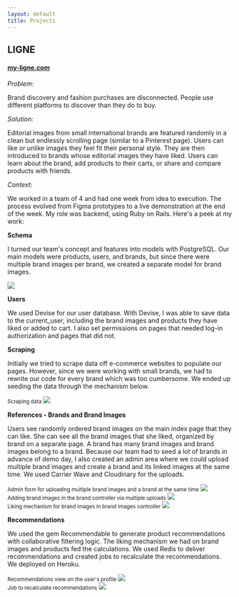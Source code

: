 ```yaml
---
layout: default
title: Projects
---
```



<div class="main-content">
  <h2>LIGNE</h2>
  <h4><a href="http://www.my-ligne.com" target="blank" text-align="center">my-ligne.com</a></h4>
  <em>Problem:</em>
  <p>Brand discovery and fashion purchases are disconnected. People use different platforms to discover than they do to buy.</p>

  <em>Solution:</em>
  <p>Editorial images from small international brands are featured randomly in a clean but endlessly scrolling page (similar to a Pinterest page).
  Users can like or unlike images they feel fit their personal style. They are then introduced
  to brands whose editorial images they have liked. Users can learn about the brand, add products to their carts, or share and compare products with friends. </p>


  <em>Context:</em>
  <p>We worked in a team of 4 and had one week from idea to execution. The process evolved from Figma prototypes to a live demonstration
  at the end of the week. My role was backend, using Ruby on Rails. Here's a peek at my work:</p>


  <strong>Schema</strong>
  <p>I turned our team's concept and features into models with PostgreSQL. Our main models were products, users, and brands, but since there
  were multiple brand images per brand, we created a separate model for brand images. </p>
  <div class="code">
    <img src= "assets/images/schema.png" class="code">
  </div>

  <strong>Users</strong>
  <p>We used Devise for our user database. With Devise, I was able to save data to the current_user, including the brand images and products they have liked or added to cart.
  I also set permissions on pages that needed log-in authorization and pages that did not.</p>

  <strong>Scraping</strong>
  <p>Initially we tried to scrape data off e-commerce websites to populate our pages. However, since we were working with small brands,
    we had to rewrite our code for every brand which was too cumbersome. We ended up seeding the data through the mechanism below. </p>
    <div class="code">
    <small>Scraping data</small>
      <img src= "assets/images/scraping.png" class="code">
    </div>

  <strong>References - Brands and Brand Images</strong>
  <p>Users see randomly ordered brand images on the main index page that they can like. She can see all the brand images that she liked, organized by brand on a separate page. A brand has many brand images and brand images belong to a brand.
  Because our team had to seed a lot of brands in advance of demo day, I also created an admin area where we could upload multiple brand images and create a brand and
  its linked images at the same time. We used Carrier Wave and Cloudinary for the uploads.</p>

  <div class="code">
    <small>Admin form for uploading multiple brand images and a brand at the same time</small>
    <img src= "assets/images/newbrandview.png" class="code">
  </div>
  <div class="code">
    <small>Adding brand images in the brand controller via multiple uploads</small>
    <img src= "assets/images/brandcontrollercreate.png" class="code">
  </div>
  <div class="code">
    <small>Liking mechanism for brand images in brand images controller</small>
    <img src= "assets/images/brandimagecontroller.png" class="code">
  </div>

<strong>Recommendations</strong>
<p>We used the gem Recommendable to generate product recommendations with collaborative filtering logic. The liking mechanism we had on brand images and products fed the calculations. We used Redis to
  deliver recommendations and created jobs to recalculate the recommendations. We deployed on Heroku.</p>
  <div class="code">
    <small>Recommendations view on the user's profile</small>
    <img src= "assets/images/RecUserProfile.png" class="code">
  </div>
  <div class="code">
    <small>Job to recalculate recommendations</small>
    <img src= "assets/images/RecRecalculateJob.png" class="code">
  </div>
</div>
